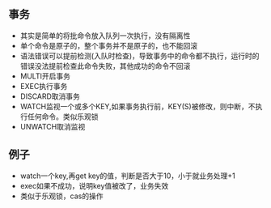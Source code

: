 ## 事务
* 其实是简单的将批命令放入队列一次执行，没有隔离性
* 单个命令是原子的，整个事务并不是原子的，也不能回滚
* 语法错误可以提前检测(入队时检查)，导致事务中的命令都不执行，运行时的错误没法提前检查此命令失败，其他成功的命令不回滚
* MULTI开启事务
* EXEC执行事务
* DISCARD取消事务
* WATCH监视一个或多个KEY,如果事务执行前，KEY(S)被修改，则中断，不执行任何命令。类似乐观锁
* UNWATCH取消监视
## 例子
* watch一个key,再get key的值，判断是否大于10，小于就业务处理+1
* exec如果不成功，说明key值被改了，业务失效
* 类似于乐观锁，cas的操作